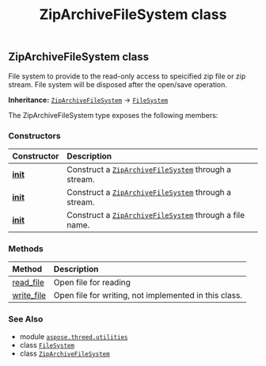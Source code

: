 ﻿---
title: ZipArchiveFileSystem class
second_title: Aspose.3D for Python via .NET API References
description: 
type: docs
weight: 270
url: /aspose.threed.utilities/ziparchivefilesystem/
is_root: false
---

## ZipArchiveFileSystem class

File system to provide to the read-only access to speicified zip file or zip stream.
File system will be disposed after the open/save operation.



**Inheritance:** [`ZipArchiveFileSystem`](/3d/python-net/aspose.threed.utilities/ziparchivefilesystem) → 
[`FileSystem`](/3d/python-net/aspose.threed.utilities/filesystem)



The ZipArchiveFileSystem type exposes the following members:

### Constructors
| Constructor | Description |
| :- | :- |
| [__init__](/3d/python-net/aspose.threed.utilities/ziparchivefilesystem/__init__/#io.RawIOBase-str) | Construct a [`ZipArchiveFileSystem`](/3d/python-net/aspose.threed.utilities/ziparchivefilesystem) through a stream. |
| [__init__](/3d/python-net/aspose.threed.utilities/ziparchivefilesystem/__init__/#io.RawIOBase) | Construct a [`ZipArchiveFileSystem`](/3d/python-net/aspose.threed.utilities/ziparchivefilesystem) through a stream. |
| [__init__](/3d/python-net/aspose.threed.utilities/ziparchivefilesystem/__init__/#str) | Construct a [`ZipArchiveFileSystem`](/3d/python-net/aspose.threed.utilities/ziparchivefilesystem) through a file name. |


### Methods
| Method | Description |
| :- | :- |
| [read_file](/3d/python-net/aspose.threed.utilities/ziparchivefilesystem/read_file/#str-aspose.threed.formats.IOConfig) | Open file for reading |
| [write_file](/3d/python-net/aspose.threed.utilities/ziparchivefilesystem/write_file/#str-aspose.threed.formats.IOConfig) | Open file for writing, not implemented in this class. |



### See Also
* module [`aspose.threed.utilities`](..)
* class [`FileSystem`](/3d/python-net/aspose.threed.utilities/filesystem)
* class [`ZipArchiveFileSystem`](/3d/python-net/aspose.threed.utilities/ziparchivefilesystem)

